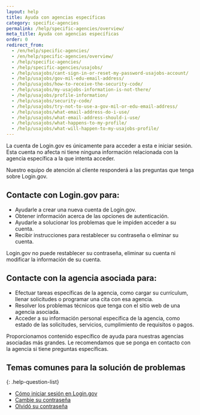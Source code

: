 ```yaml
---
layout: help
title: Ayuda con agencias específicas
category: specific-agencies
permalink: /help/specific-agencies/overview/
meta_title: Ayuda con agencias específicas
order: 0
redirect_from:
  - /en/help/specific-agencies/
  - /en/help/specific-agencies/overview/
  - /help/specific-agencies/
  - /help/specific-agencies/usajobs/
  - /help/usajobs/cant-sign-in-or-reset-my-password-usajobs-account/
  - /help/usajobs/gov-mil-edu-email-address/
  - /help/usajobs/how-to-receive-the-security-code/
  - /help/usajobs/my-usajobs-information-is-not-there/
  - /help/usajobs/profile-information/
  - /help/usajobs/security-code/
  - /help/usajobs/try-not-to-use-a-gov-mil-or-edu-email-address/
  - /help/usajobs/what-email-address-do-i-use/
  - /help/usajobs/what-email-address-should-i-use/
  - /help/usajobs/what-happens-to-my-profile/
  - /help/usajobs/what-will-happen-to-my-usajobs-profile/
---
```


La cuenta de Login.gov es únicamente para acceder a esta e iniciar sesión. Esta cuenta no afecta ni tiene ninguna información relacionada con la agencia específica a la que intenta acceder.

Nuestro equipo de atención al cliente responderá a las preguntas que tenga sobre Login.gov.

## Contacte con Login.gov para:
* Ayudarle a crear una nueva cuenta de Login.gov.
* Obtener información acerca de las opciones de autenticación.
* Ayudarle a solucionar los problemas que le impiden acceder a su cuenta.
* Recibir instrucciones para restablecer su contraseña o eliminar su cuenta.

Login.gov no puede restablecer su contraseña, eliminar su cuenta ni modificar la información de su cuenta.

## Contacte con la agencia asociada para:
* Efectuar tareas específicas de la agencia, como cargar su currículum, llenar solicitudes o programar una cita con esa agencia.
* Resolver los problemas técnicos que tenga con el sitio web de una agencia asociada.
* Acceder a su información personal específica de la agencia, como estado de las solicitudes, servicios, cumplimiento de requisitos o pagos.

Proporcionamos contenido específico de ayuda para nuestras agencias asociadas más grandes. Le recomendamos que se ponga en contacto con la agencia si tiene preguntas específicas.

## Temas comunes para la solución de problemas

{: .help-question-list}
* [Cómo iniciar sesión en Login.gov](/help/trouble-signing-in/how-to-sign-in/)
* [Cambie su contraseña](/help/manage-your-account/change-your-password/)
* [Olvidó su contraseña](/help/trouble-signing-in/forgot-your-password/)